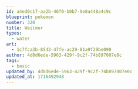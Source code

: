 ```yaml
---
id: a4ed0c17-aa2b-46f0-b0b7-9e8a448a4c9c
blueprint: pokemon
number: 320
title: Wailmer
types:
  - water
art:
  - 1c7fca3b-8543-47fe-ac29-81a9f29be090
author: 4d8d6ede-5963-429f-9c2f-74b897007e0c
tags:
  - basic
updated_by: 4d8d6ede-5963-429f-9c2f-74b897007e0c
updated_at: 1716492948
---
```


